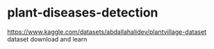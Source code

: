 # plant-diseases-detection
https://www.kaggle.com/datasets/abdallahalidev/plantvillage-dataset
dataset download and learn 
